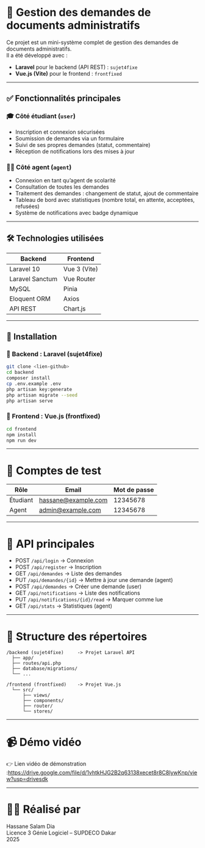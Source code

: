 
# 📝 Gestion des demandes de documents administratifs

Ce projet est un mini-système complet de gestion des demandes de documents administratifs.  
Il a été développé avec :
- **Laravel** pour le backend (API REST) : `sujet4fixe`
- **Vue.js (Vite)** pour le frontend : `frontfixed`

---

## ✅ Fonctionnalités principales

### 🎓 Côté étudiant (`user`)
- Inscription et connexion sécurisées
- Soumission de demandes via un formulaire
- Suivi de ses propres demandes (statut, commentaire)
- Réception de notifications lors des mises à jour

### 👨‍💼 Côté agent (`agent`)
- Connexion en tant qu’agent de scolarité
- Consultation de toutes les demandes
- Traitement des demandes : changement de statut, ajout de commentaire
- Tableau de bord avec statistiques (nombre total, en attente, acceptées, refusées)
- Système de notifications avec badge dynamique

---

## 🛠️ Technologies utilisées

| Backend        | Frontend       |
| -------------- | -------------- |
| Laravel 10     | Vue 3 (Vite)   |
| Laravel Sanctum| Vue Router     |
| MySQL          | Pinia          |
| Eloquent ORM   | Axios          |
| API REST       | Chart.js       |

---

## 🚀 Installation

### 🔹 Backend : Laravel (sujet4fixe)

```bash
git clone <lien-github>
cd backend
composer install
cp .env.example .env
php artisan key:generate
php artisan migrate --seed
php artisan serve
```

### 🔹 Frontend : Vue.js (frontfixed)

```bash
cd frontend
npm install
npm run dev
```

---

# 🔑 Comptes de test

| Rôle     | Email                  | Mot de passe |
|----------|------------------------|--------------|
| Étudiant | hassane@example.com     | 12345678     |
| Agent    | admin@example.com       | 12345678     |

---

# 📌 API principales

- POST `/api/login` → Connexion
- POST `/api/register` → Inscription
- GET `/api/demandes` → Liste des demandes
- PUT `/api/demandes/{id}` → Mettre à jour une demande (agent)
- POST `/api/demandes` → Créer une demande (user)
- GET `/api/notifications` → Liste des notifications
- PUT `/api/notifications/{id}/read` → Marquer comme lue
- GET `/api/stats` → Statistiques (agent)

---

# 📂 Structure des répertoires

```
/backend (sujet4fixe)     -> Projet Laravel API
  ├── app/
  ├── routes/api.php
  ├── database/migrations/
  └── ...

/frontend (frontfixed)    -> Projet Vue.js
  └── src/
      ├── views/
      ├── components/
      ├── router/
      └── stores/
```

---

# 📹 Démo vidéo

👉 Lien vidéo de démonstration :https://drive.google.com/file/d/1vhtkHJG2B2q63138xecet8r8C8lywKnp/view?usp=drivesdk

------

# 👨‍💻 Réalisé par

Hassane Salam Dia  
Licence 3 Génie Logiciel – SUPDECO Dakar  
2025  
